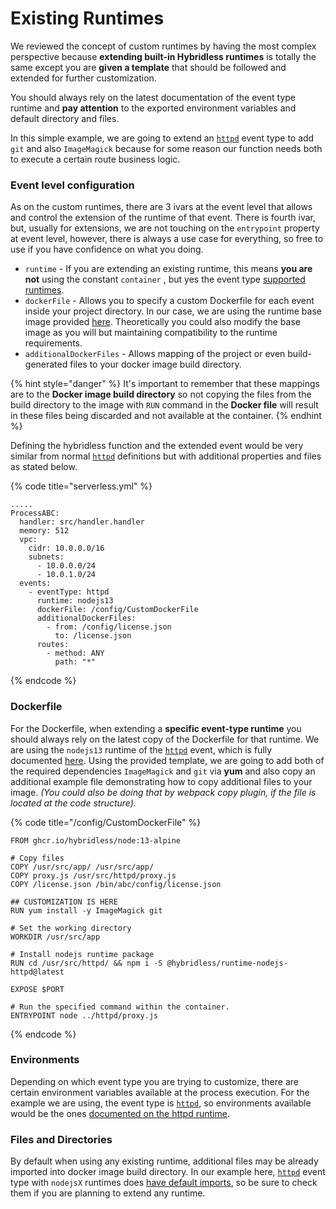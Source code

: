 # Existing Runtimes

We reviewed the concept of custom runtimes by having the most complex perspective because **extending built-in Hybridless runtimes** is totally the same except you are **given a template** that should be followed and extended for further customization.

You should always rely on the latest documentation of the event type runtime and **pay attention** to the exported environment variables and default directory and files.&#x20;

In this simple example, we are going to extend an [`httpd`](../../api-reference/function-reference/function-type-httpd.md) event type to add `git` and also `ImageMagick` because for some reason our function needs both to execute a certain route business logic.

### Event level configuration

As on the custom runtimes, there are 3 ivars at the event level that allows and control the extension of the runtime of that event. There is fourth ivar, but, usually for extensions, we are not touching on the `entrypoint` property at event level, however, there is always a use case for everything, so free to use if you have confidence on what you doing.

* `runtime` - If you are extending an existing runtime, this means **you are not** using the constant `container` , but yes the event type [supported runtimes](../runtimes-matrix/http-available-runtimes.md#runtimes-for-httpd).&#x20;
* `dockerFile` - Allows you to specify a custom Dockerfile for each event inside your project directory. In our case, we are using the runtime base image provided [here](../runtimes-matrix/http-available-runtimes.md#runtime-images-for-httpd). Theoretically you could also modify the base image as you will but maintaining compatibility to the runtime requirements.
* `additionalDockerFiles` - Allows mapping of the project or even build-generated files to your docker image build directory.&#x20;

{% hint style="danger" %}
It's important to remember that these mappings are to the **Docker image build directory** so not copying the files from the build directory to the image with `RUN`  command in the **Docker file** will result in these files being discarded and not available at the container.
{% endhint %}

Defining the hybridless function and the extended event would be very similar from normal [`httpd`](../../api-reference/function-reference/function-type-httpd.md) definitions but with additional properties and files as stated below.

{% code title="serverless.yml" %}
```
.....
ProcessABC:
  handler: src/handler.handler
  memory: 512
  vpc:
    cidr: 10.0.0.0/16
    subnets:
      - 10.0.0.0/24
      - 10.0.1.0/24
  events:
    - eventType: httpd
      runtime: nodejs13
      dockerFile: /config/CustomDockerFile
      additionalDockerFiles:
        - from: /config/license.json
          to: /license.json
      routes:
        - method: ANY
          path: "*"
```
{% endcode %}

### Dockerfile

For the Dockerfile, when extending a **specific event-type runtime** you should always rely on the latest copy of the Dockerfile for that runtime. We are using the `nodejs13` runtime of the [`httpd`](../../api-reference/function-reference/function-type-httpd.md) event, which is fully documented [here](../runtimes-matrix/http-available-runtimes.md#runtime-images-for-httpd). Using the provided template, we are going to add both of the required dependencies `ImageMagick` and `git` via **yum** and also copy an additional example file demonstrating how to copy additional files to your image. _(You could also be doing that by webpack copy plugin, if the file is located at the code structure)._

{% code title="/config/CustomDockerFile" %}
```
FROM ghcr.io/hybridless/node:13-alpine

# Copy files
COPY /usr/src/app/ /usr/src/app/
COPY proxy.js /usr/src/httpd/proxy.js
COPY /license.json /bin/abc/config/license.json

## CUSTOMIZATION IS HERE
RUN yum install -y ImageMagick git

# Set the working directory
WORKDIR /usr/src/app

# Install nodejs runtime package
RUN cd /usr/src/httpd/ && npm i -S @hybridless/runtime-nodejs-httpd@latest

EXPOSE $PORT

# Run the specified command within the container.
ENTRYPOINT node ../httpd/proxy.js
```
{% endcode %}

### Environments

Depending on which event type you are trying to customize, there are certain environment variables available at the process execution. For the example we are using, the event type is [`httpd`](../../api-reference/function-reference/function-type-httpd.md), so environments available would be the ones [documented on the httpd runtime](../runtimes-matrix/http-available-runtimes.md#exposed-ivars).&#x20;

### Files and Directories

By default when using any existing runtime, additional files may be already imported into docker image build directory. In our example here, [`httpd`](../../api-reference/function-reference/function-type-httpd.md) event type with `nodejsX` runtimes does [have default imports](../runtimes-matrix/http-available-runtimes.md#directory-and-files), so be sure to check them if you are planning to extend any runtime.&#x20;
